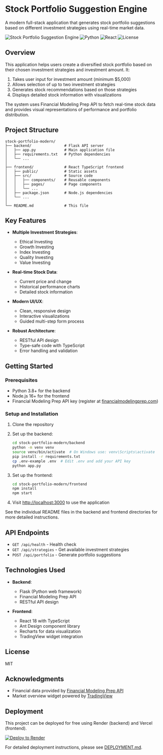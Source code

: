 # Stock Portfolio Suggestion Engine

A modern full-stack application that generates stock portfolio suggestions based on different investment strategies using real-time market data.

![Stock Portfolio Suggestion Engine](https://img.shields.io/badge/Project-Stock_Portfolio-blue)
![Python](https://img.shields.io/badge/Backend-Python_Flask-green)
![React](https://img.shields.io/badge/Frontend-React_TypeScript-blue)
![License](https://img.shields.io/badge/License-MIT-yellow)

## Overview

This application helps users create a diversified stock portfolio based on their chosen investment strategies and investment amount. It:

1. Takes user input for investment amount (minimum $5,000)
2. Allows selection of up to two investment strategies
3. Generates stock recommendations based on those strategies
4. Displays detailed stock information with visualizations

The system uses Financial Modeling Prep API to fetch real-time stock data and provides visual representations of performance and portfolio distribution.

## Project Structure

```
stock-portfolio-modern/
├── backend/               # Flask API server
│   ├── app.py             # Main application file
│   ├── requirements.txt   # Python dependencies
│   └── ...
│
├── frontend/              # React TypeScript frontend
│   ├── public/            # Static assets
│   ├── src/               # Source code
│   │   ├── components/    # Reusable components
│   │   ├── pages/         # Page components
│   │   └── ...
│   ├── package.json       # Node.js dependencies
│   └── ...
│
└── README.md              # This file
```

## Key Features

- **Multiple Investment Strategies**:
  - Ethical Investing
  - Growth Investing
  - Index Investing
  - Quality Investing
  - Value Investing

- **Real-time Stock Data**:
  - Current price and change
  - Historical performance charts
  - Detailed stock information

- **Modern UI/UX**:
  - Clean, responsive design
  - Interactive visualizations
  - Guided multi-step form process

- **Robust Architecture**:
  - RESTful API design
  - Type-safe code with TypeScript
  - Error handling and validation

## Getting Started

### Prerequisites

- Python 3.8+ for the backend
- Node.js 16+ for the frontend
- Financial Modeling Prep API key (register at [financialmodelingprep.com](https://financialmodelingprep.com/developer))

### Setup and Installation

1. Clone the repository
2. Set up the backend:
   ```bash
   cd stock-portfolio-modern/backend
   python -m venv venv
   source venv/bin/activate  # On Windows use: venv\Scripts\activate
   pip install -r requirements.txt
   cp .env-example .env  # Edit .env and add your API key
   python app.py
   ```

3. Set up the frontend:
   ```bash
   cd stock-portfolio-modern/frontend
   npm install
   npm start
   ```

4. Visit [http://localhost:3000](http://localhost:3000) to use the application

See the individual README files in the backend and frontend directories for more detailed instructions.

## API Endpoints

- `GET /api/health` - Health check
- `GET /api/strategies` - Get available investment strategies
- `POST /api/portfolio` - Generate portfolio suggestions

## Technologies Used

- **Backend**:
  - Flask (Python web framework)
  - Financial Modeling Prep API
  - RESTful API design

- **Frontend**:
  - React 18 with TypeScript
  - Ant Design component library
  - Recharts for data visualization
  - TradingView widget integration

## License

MIT

## Acknowledgments

- Financial data provided by [Financial Modeling Prep API](https://financialmodelingprep.com/)
- Market overview widget powered by [TradingView](https://www.tradingview.com/)

## Deployment

This project can be deployed for free using Render (backend) and Vercel (frontend).

[![Deploy to Render](https://render.com/images/deploy-to-render-button.svg)](https://render.com/deploy)

For detailed deployment instructions, please see [DEPLOYMENT.md](DEPLOYMENT.md). 